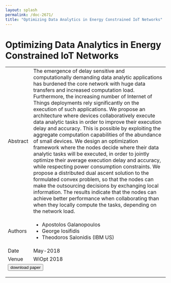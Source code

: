 ```yaml
---
layout: splash
permalink: /doc-2671/
title: "Optimizing Data Analytics in Energy Constrained IoT Networks"
---
```


# Optimizing Data Analytics in Energy Constrained IoT Networks

<table>
    <tbody>
    <tr>
        <td>Abstract</td>
        <td>The emergence of delay sensitive and computationally demanding data analytic applications has burdened the core network with huge data transfers and increased computation load. Furthermore, the increasing number of Internet of Things deployments rely significantly on the execution of such applications. We propose an architecture where devices collaboratively execute data analytic tasks in order to improve their execution delay and accuracy. This is possible by exploiting the aggregate computation capabilities of the abundance of small devices. We design an optimization framework where the nodes decide where their data analytic tasks will be executed, in order to jointly optimize their average execution delay and accuracy, while respecting power consumption constraints. We propose a distributed dual ascent solution to the formulated convex problem, so that the nodes can make the outsourcing decisions by exchanging local information. The results indicate that the nodes can achieve better performance when collaborating than when they locally compute the tasks, depending on the network load.</td>
    </tr>
    <tr>
        <td>Authors</td>
        <td>
            <ul>
                <li>Apostolos Galanopoulos</li>
                <li>George Iosifidis</li>
                <li>Theodoros Salonidis (IBM US)</li>
            </ul>
        </td>
    </tr>
    <tr>
        <td>Date</td>
        <td>May-2018</td>
    </tr>
    <tr>
        <td>Venue</td>
        <td>WiOpt 2018</td>
    </tr>
        <tr>
            <td colspan="2">
                <form method="get" action="https://ibm.box.com/v/doc-2671-paper">
                    <button type="submit">download paper</button>
                </form>
            </td>
        </tr>
    </tbody>
</table>
